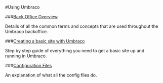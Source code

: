 #Using Umbraco

###[Back Office Overview](Backoffice-Overview/index.md)

Details of all the common terms and concepts that are used throughout the Umbraco backoffice.

###[Creating a basic site with Umbraco](Creating-Basic-Site/index.md)

Step by step guide of everything you need to get a basic site up and running in Umbraco.

###[Configuration Files](Config-files/index.md)

An explanation of what all the config files do.
